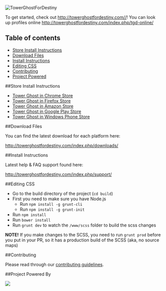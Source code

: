 ![TowerGhostForDestiny](http://i.imgur.com/GUVISBH.png)

To get started, check out <http://towerghostfordestiny.com//>! You can look up profiles online <http://towerghostfordestiny.com/index.php/tgd-online/>

## Table of contents

- [Store Install Instructions](#store-install-instructions)
- [Download Files](#download-files)
- [Install Instructions](#install-instructions)
- [Editing CSS](#editing-css)
- [Contributing](#contributing)
- [Project Powered](#project-powered-by)

##Store Install Instructions

- [Tower Ghost in Chrome Store](https://chrome.google.com/webstore/detail/tower-ghost-for-destiny/gdjndlpockopgjbonnfdmkcmkcikjhge)
- [Tower Ghost in Firefox Store](https://addons.mozilla.org/en-us/firefox/addon/tower-ghost-for-destiny/)
- [Tower Ghost in Amazon Store](http://www.amazon.com/gp/product/B00VQYLURG)
- [Tower Ghost in Google Play Store](https://play.google.com/store/apps/details?id=com.richardpinedo.towerghostfordestiny)
- [Tower Ghost in Windows Phone Store](http://www.windowsphone.com/en-us/store/app/destiny-item-viewer/f98e5060-3464-419c-b83d-14300714a676)

##Download Files

You can find the latest download for each platform here:

<http://towerghostfordestiny.com/index.php/downloads/>

##Install Instructions

Latest help & FAQ support found here: 

<http://towerghostfordestiny.com/index.php/support/>

##Editing CSS

- Go to the build directory of the project (`cd build`)
- First you need to make sure you have Node.js
	- Run `npm install -g grunt-cli`
	- Run `npm install -g grunt-init`
- Run `npm install`
- Run `bower install`
- Run `grunt dev` to watch the `/www/scss` folder to build the scss changes

**NOTE!** If you make changes to the SCSS, you need to run `grunt prod` before you put in your PR, so it has a production build of the SCSS (aka, no source maps)

##Contributing

Please read through our [contributing guidelines](CONTRIBUTING.md).

##Project Powered By

<img src="http://towerghostfordestiny.com/browserstack.png">
